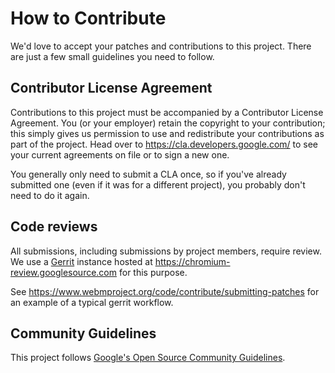 # How to Contribute

We'd love to accept your patches and contributions to this project. There are
just a few small guidelines you need to follow.

## Contributor License Agreement

Contributions to this project must be accompanied by a Contributor License
Agreement. You (or your employer) retain the copyright to your contribution;
this simply gives us permission to use and redistribute your contributions as
part of the project. Head over to <https://cla.developers.google.com/> to see
your current agreements on file or to sign a new one.

You generally only need to submit a CLA once, so if you've already submitted one
(even if it was for a different project), you probably don't need to do it
again.

## Code reviews

All submissions, including submissions by project members, require review. We
use a [Gerrit](https://www.gerritcodereview.com) instance hosted at
https://chromium-review.googlesource.com for this purpose.

See https://www.webmproject.org/code/contribute/submitting-patches for an
example of a typical gerrit workflow.

## Community Guidelines

This project follows
[Google's Open Source Community Guidelines](https://opensource.google.com/conduct/).
